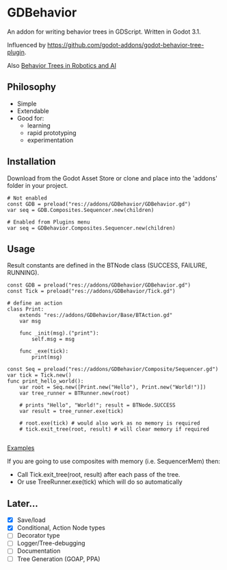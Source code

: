 # GDBehavior

An addon for writing behavior trees in GDScript.
Written in Godot 3.1.

Influenced by https://github.com/godot-addons/godot-behavior-tree-plugin.

Also [Behavior Trees in Robotics and AI](https://arxiv.org/pdf/1709.00084.pdf)

## Philosophy

* Simple
* Extendable
* Good for:
  * learning
  * rapid prototyping
  * experimentation

## Installation
Download from the Godot Asset Store or clone and place into the 'addons' folder in your project.

```gdscript
# Not enabled
const GDB = preload("res://addons/GDBehavior/GDBehavior.gd")
var seq = GDB.Composites.Sequencer.new(children)

# Enabled from Plugins menu
var seq = GDBehavior.Composites.Sequencer.new(children)
```
## Usage

Result constants are defined in the BTNode class (SUCCESS, FAILURE, RUNNING).

```gdscript
const GDB = preload("res://addons/GDBehavior/GDBehavior.gd")
const Tick = preload("res://addons/GDBehavior/Tick.gd")

# define an action
class Print:
	extends "res://addons/GDBehavior/Base/BTAction.gd"
	var msg

	func _init(msg).("print"):
		self.msg = msg

    func _exe(tick):
        print(msg)

const Seq = preload("res://addons/GDBehavior/Composite/Sequencer.gd")
var tick = Tick.new()
func print_hello_world():
    var root = Seq.new([Print.new("Hello"), Print.new("World!")])
    var tree_runner = BTRunner.new(root)
    
    # prints "Hello", "World!"; result = BTNode.SUCCESS
    var result = tree_runner.exe(tick)
    
    # root.exe(tick) # would also work as no memory is required
    # tick.exit_tree(root, result) # will clear memory if required
    
```

[Examples](https://github.com/Dr-Dan/gd-behavior/blob/master/examples)

If you are going to use composites with memory (i.e. SequencerMem) then:
* Call Tick.exit_tree(root, result) after each pass of the tree.
* Or use TreeRunner.exe(tick) which will do so automatically


<!-- [Saving and Loading]((https://github.com/Dr-Dan/gd-behavior/blob/master/examples/SaveLoad/ExampleRunner.gd)) -->

## Later...

- [x] Save/load
- [x] Conditional, Action Node types
- [ ] Decorator type
- [ ] Logger/Tree-debugging
- [ ] Documentation
- [ ] Tree Generation (GOAP, PPA)